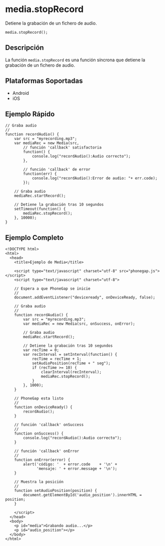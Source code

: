 media.stopRecord
================

Detiene la grabación de un fichero de audio.

    media.stopRecord();


Descripción
-----------

La función `media.stopRecord` es una función síncrona que detiene la grabación de un fichero de audio.

Plataformas Soportadas
----------------------

- Android
- iOS
    
Ejemplo Rápido
--------------

    // Graba audio
    // 
    function recordAudio() {
        var src = "myrecording.mp3";
        var mediaRec = new Media(src,
            // función 'callback' satisfactoria
            function() {
                console.log("recordAudio():Audio correcto");
            },
            
            // función 'callback' de error
            function(err) {
                console.log("recordAudio():Error de audio: "+ err.code);
            });

        // Graba audio
        mediaRec.startRecord();

        // Detiene la grabación tras 10 segundos
        setTimeout(function() {
            mediaRec.stopRecord();
        }, 10000);
    }


Ejemplo Completo
----------------

    <!DOCTYPE html>
    <html>
      <head>
        <title>Ejemplo de Media</title>

        <script type="text/javascript" charset="utf-8" src="phonegap.js"></script>
        <script type="text/javascript" charset="utf-8">

        // Espera a que PhoneGap se inicie
        //
        document.addEventListener("deviceready", onDeviceReady, false);

        // Graba audio
        // 
        function recordAudio() {
            var src = "myrecording.mp3";
            var mediaRec = new Media(src, onSuccess, onError);

            // Graba audio
            mediaRec.startRecord();

            // Detiene la grabación tras 10 segundos
            var recTime = 0;
            var recInterval = setInterval(function() {
                recTime = recTime + 1;
                setAudioPosition(recTime + " seg");
                if (recTime >= 10) {
                    clearInterval(recInterval);
                    mediaRec.stopRecord();
                }
            }, 1000);
        }

        // PhoneGap esta listo
        //
        function onDeviceReady() {
            recordAudio();
        }
    
        // función 'callback' onSuccess
        //
        function onSuccess() {
            console.log("recordAudio():Audio correcto");
        }
    
        // función 'callback' onError
        //
        function onError(error) {
            alert('código: '  + error.code    + '\n' + 
                  'mensaje: ' + error.message + '\n');
        }

        // Muestra la posición
        // 
        function setAudioPosition(position) {
            document.getElementById('audio_position').innerHTML = position;
        }

        </script>
      </head>
      <body>
        <p id="media">Grabando audio...</p>
        <p id="audio_position"></p>
      </body>
    </html>



